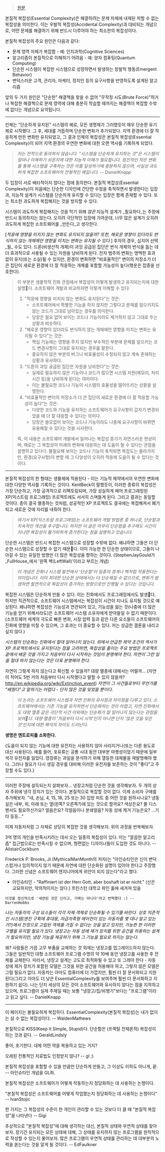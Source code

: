 > [원문](https://wiki.c2.com/?EssentialComplexity)

본질적 복잡성(Essential Complexity)은 해결하려는 문제 자체에 내재된 피할 수 없는 복잡성을 의미한다. 이는 우발적 복잡성(Accidental Complexity)과 대비되는 개념으로, 어떤 문제를 해결하기 위해 반드시 다루어야 하는 최소한의 복잡성이다.

본질적 복잡성의 주요 원인은 다음과 같다:

- 문제 영역 자체가 복잡함 - 예: 인지과학(Cognitive Sciences)
- 알고리즘이 본질적으로 이해하기 어려움 - 예: 양자 컴퓨팅(Quantum Computing)
- 단순한 시스템이 복잡한 시스템으로 성장하면서 발생하는 창발적 행동(Emergent Behavior)
- 변덕스러운 고객, 관리자, 마케터, 정치인 등의 요구사항을 반영하도록 설계된 알고리즘

앞의 두 가지 원인은 "단순한" 해결책을 찾을 수 없어 "무작정 시도(Brute Force)"하거나 복잡한 해결책으로 문제 영역에 대해 충분히 학습할 때까지는 해결책이 복잡할 수밖에 없다는 개념으로 요약됩니다.

---

인체는 "단순하게 유지된" 시스템의 예로, 모든 생명체가 그러했듯이 매우 단순한 유기체로 시작했다. 그 후, 세대를 거듭하며 단순한 변화가 추가되었다. 지역 환경에 더 잘 적응하게 만든 변화만 유지되었고, 그 결과 인체의 복잡성은 본질적 복잡성(Essential Complexity)이 되어 지역 환경의 우연한 변화에 대한 오랜 역사를 기록하게 되었다.

> _저는 전적으로 동의하지 않습니다. "시스템을 단순하게 유지하는 것"은 시스템이 얼마나 이해하기 쉬운지에 대한 지능적 이해가 필요합니다. 점진적인 작은 변화를 통해 시스템을 구축하는 것은 이를 달성하기에 충분하지 않으며, 사실상 과도하게 복잡한 소프트웨어의 전형적인 예입니다. -- DanielKnapp_

두 입장이 서로 배타적이지 않다는 점에 동의한다. 본질적 복잡성(Essential Complexity)이 처음에는 단순한 디자인에 간단한 수정을 축적하면서 발생한다는 입장과, 지능적 설계가 시스템을 단순하게 유지할 수 있다는 입장은 함께 존재할 수 있다. 또는 최소한 과도하게 복잡해지는 것을 방지할 수 있다.

시스템이 과도하게 복잡해지는 것을 막기 위해 _많은_ 지능적 설계가 _필요하다_는 주장에 반드시 동의하지는 않는다. 오히려 극단적인 입장에 가까운데, 너무 많은 설계가 오히려 과도하게 복잡한 소프트웨어를 _만든다_고 생각한다.

[_적응에 영향을 미치지 않는 변화도 유지되지 않을까? 또한, 해로운 영향이 있더라도 번식하지 않는 개체에만 영향을 미치는 변화는 유지될 수 있다._] 후자의 경우, 심지어 선택_될_ 수도 있다. 드론(비생산적 개체)이 과잉 공급된 집단은 번식 개체의 번식을 돕는 데 더 효과적으로 사용될 수 있는 자원을 낭비하게 된다. 전자 범주의 변화는 명백한 효과 없이 유지(또는 소실)될 수 있지만, 환경이 변화하면 "비효율적인" 변이의 저장소가 더 큰 집단이 새로운 환경에 더 잘 적응하는 개체를 포함할 가능성이 높다(행운은 잡종을 선호한다).

> 이 부분은 생물학적 진화 관점에서 복잡성이 어떻게 발생하고 유지되는지에 대한 설명다. 소프트웨어 개발과 비교하자면 이렇게 이해할 수 있다:
> 
> 1. "적응에 영향을 미치지 않는 변화도 유지된다"는 것은:
>     - 소프트웨어에서 특별한 기능을 하지 않지만 그렇다고 문제를 일으키지도 않는 코드가 그대로 남아있는 경우를 의미한다.
>     - 당장은 필요 없어 보이는 코드나 기능이라도 제거하지 않고 그대로 두는 상황과 비슷하다.
> 2. "해로운 영향이 있더라도 번식하지 않는 개체에만 영향을 미치는 변화는 유지될 수 있다"는 것은:
>     - 핵심 기능에는 영향을 주지 않지만 부수적인 부분에 문제를 일으키는 코드 변경사항이 그대로 유지되는 경우를 말한다.
>     - 중요하지 않은 부분의 버그나 비효율성이 수정되지 않고 계속 존재하는 상황과 유사하다.
> 3. "드론이 과잉 공급된 집단은 자원을 낭비한다"는 것은:
>     - 실제로 필요하지 않은 기능이나 코드가 많으면 시스템 자원(메모리, 처리 시간 등)을 낭비하게 된다는 의미이다.
>     - 이는 불필요한 코드나 기능이 시스템의 효율성을 떨어뜨리는 상황을 설명한다.
> 4. "비효율적인 변이의 저장소가 더 큰 집단이 새로운 환경에 더 잘 적응할 가능성이 높다"는 것은:
>     - 다양한 코드와 기능을 유지하는 소프트웨어가 요구사항이 갑자기 변경되었을 때 더 잘 대응할 수 있다는 의미다.
>     - 당장은 쓸모없어 보이는 코드나 기능이라도 나중에 요구사항이 바뀌면 유용해질 수 있다는 것을 시사한다.
> 
> 즉, 이 내용은 소프트웨어 개발에서 일어나는 복잡성 증가가 자연스러운 현상이며, 때로는 그 복잡성이 미래의 변화에 대응하는 데 도움이 될 수 있다는 관점을 설명하고 있다다. 불필요해 보이는 코드나 기능이 축적되면 복잡도는 올라가지만, 환경(요구사항)이 변할 때 그 다양성이 오히려 적응에 도움이 될 수 있다는 것이다.

---

본질적 복잡성의 한 형태는 생물체에 적용된다 - 이는 기능적 제약에서의 우연한 변화에 대한 다양한 역사를 기록하는 것이다. KentBeck이 말했듯이, 이러한 종류의 복잡성은 가장 단순하고, 가장 공격적으로 리팩토링되며, 가장 성실하게 페어 프로그래밍된 XP(익스트림 프로그래밍) 프로젝트에도 서서히 스며들게 된다. 그리고 결과는 동일할 것이다. 종이 결국 멸종하는 것처럼, 성공적인 XP 프로젝트도 결국에는 복잡해져서 폐기되고 새로운 것에 자리를 내줘야 한다.

> _여기서 XP(익스트림 프로그래밍)는 소프트웨어 개발 방법론 중 하나로, 단순함과 지속적인 개선을 추구합니다. 하지만 이 글은 아무리 단순함을 추구해도 시간이 지나면 복잡성이 불가피하게 증가한다는 점을 설명하고 있습니다._

단순한 시스템은 반드시 복잡한 시스템으로 성장할 수밖에 없다. 왜냐하면 그들은 더 단순한 시스템으로 성장할 수 없기 때문다. 이미 가능한 한 단순한 상태이므로, 그들이 나아갈 수 있는 유일한 방향은 더 많은 복잡성을 향하는 것이다. (StephenJayGould가 _FullHouse_에서 '왼쪽 벽(LeftWall)'이라고 부르는 개념)

> _이 개념은 진화나 시스템 발전에서 '단순함'이 일종의 경계나 벽처럼 작용한다는 의미입니다. 이미 최대한 단순한 상태에서는 더 단순해질 수 없으므로, 변화가 발생하면 필연적으로 복잡성이 증가하는 방향으로만 진행될 수 있다는 것입니다._

복잡한 시스템은 단순하게 만들 수 있다. 이는 진화에서도 프로그래밍에서도 발생다. 하지만 직관적으로, 소프트웨어 시스템에서는 복잡성이 시간이 지나도 유지될 것으로 예상된다. 왜냐하면 복잡성은 기능성과 연관되어 있고, 기능성을 잃는 것(나중에 더 많은 기능을 얻기 위해서라도)은 소프트웨어 시스템 소유자에게 받아들일 수 없기 때문이다. (소프트웨어 세계의 극도로 빠른 변화, 시장 압력 등과 같은 다른 요소들이 소프트웨어의 진화에 영향을 미칠 수 있으며, 그 효과는 더 중요할 수 있다. 저는 성급한 결론을 내리고 싶지 않다.)

_시스템의 단순화는 진화에서 절대 일어나지 않는다. 위에서 언급한 제약 조건의 역사가 XP 프로젝트에서도 유지된다는 점을 고려하면, 복잡성을 줄이는 주요 방법은 프로젝트 끝에서 배운 것을 가지고 처음부터 다시 시작하는 것임이 분명해야 한다. 자연이 그런 일을 절대 하지 않는다는 것은 더욱 분명해야 한다._

자연이 그렇게 하지 않는다고 확신할 수 있을까? 대량 멸종에 대해서는 어떨까... (자연이 적어도 5번 거의 처음부터 다시 시작했다고 말할 수 있지 않을까? http://en.wikipedia.org/wiki/Extinction_event) _자연이 그 사건들로부터 무언가를 "배웠다"고 말하기는 어렵다 - 단지 많은 것을 잊었을 뿐이다._

> _이 논의는 소프트웨어 시스템과 자연 진화의 유사점과 차이점을 다루고 있다. 소프트웨어에서는 기존 기능을 유지하면서 단순화하는 것이 어렵고, 자연 진화에서도 대량 멸종 같은 극단적 사건 이외에는 단순화가 잘 일어나지 않는다는 관점을 보여다. 대량 멸종이 '처음부터 다시 시작'인지 아니면 단지 '많은 것을 잊은 것'인지에 대한 해석의 차이도 드러난다._

**생명은 엔트로피를 소화한다.**

{도움이 되지 않는 기능에 대한 유전자는 사용하지 않아 사라지거나(또는 다른 용도로 대신 사용된다). 예를 들어, 포유류는 공룡 시대 동안 대부분 야행성이었기 때문에 일부 색각 유전자를 잃었다. 영장류는 과일을 분석하기 위해 열등한 대체물을 재발명해야 했다. 그러나 필요가 다시 생길 경우를 대비해 이러한 유전자를 보존하는 것이 "좋다"고 주장할 수도 있다.}

---

이러한 주장에 설득되는지 살펴보자... 냉장고처럼 단순한 것을 생각해보자. 두 개의 상자 주위에 냉각 장치가 있는 것이다. 본질적으로 복잡할 것이 없다. 이제 소비자 구매를 추가해보자. "네, 손님, 4, 15, 18, 25 또는 30 입방 피트 중 어떤 것을 원하시나요? 냉동실은 내부, 위, 아래 또는 옆(왼쪽? 오른쪽?)에 있는 것으로 할까요? 색상은요? 물 디스펜서도 필요하신가요? 얼음은요? 각얼음이나 분쇄얼음? 자동 성에 제거 기능은요? ...기타 등등..."

이제 자동차처럼 그 자체로 상당히 복잡한 것을 생각해보자. 위의 과정을 반복해보자.

3억 명의 개인을 만족시키려는 데서 오는 일종의 복잡성이 있다. 이는 "깔끔한 알고리즘" 접근법으로는 만족시킬 수 없으며, 형편없는 디자이너들이 도입한 것도 아니다. -- AlistairCockburn

Frederick P. Brooks, Jr.(MythicalManMonth의 저자)는 "아인슈타인은 신이 변덕스럽거나 임의적이지 않기 때문에 자연에 대한 단순화된 설명이 있어야 한다고 주장했다. 그러한 신념은 소프트웨어 엔지니어에게 위안이 되지 않는다"라고 했다.

- 아인슈타인 - "Raffiniert ist der Herr Gott, aber boshaft ist er nicht." (신은 교묘하지만, 악의적이지는 않다.) 프린스턴 대학교 파인 홀에 새겨져 있음

```
이것을 정신적으로 '세련된 것은 신이고, 가짜는 아니다'라고 번역했다 :) -- DarrenHobbs
```

_나는 자동차의 구성 요소들이 각각 자체 객체로 단순화될 수 있기를 바란다. 상호 의존적인 시스템(엔진 구획에 휴대용, 자급자족형 에어컨이 있는 자동차를 몇 대나 알고 있는가?)에서 진정으로 고립된 객체를 가질 수 없다는 것을 알고 있지만, 가능한 한 이러한 구별을 유지할 필요가 있다. 냉장고는 자동 성에 제거 장치를 위한 공간을 허용하는 설계가 필요하지만, 냉장 기능을 제공하기 위해 그 기능을 필요로 하지는 않는다._

왜? 사람들은 가끔 고무 부품을 교체하는 것 외에는 냉장고를 업그레이드하지 않는다. 그들은 일반적인 대형 소프트웨어 프로그램 수명의 약 10배 동안 냉장고를 사용한 후 전체를 교체한다. 따라서, 냉장고 설계는 고도로 최적화될 수 있고 또 그래야 한다 - 자동 성에 제거 장치가 포함된 모델은 그것을 위한 공간을 허용해야 하고, 그렇지 않은 모델은 그럴 필요가 없다. 자동차는 아마도 컴퓨터에 더 가깝지만, 훨씬 더 잘 문서화되고 지원된다(그리고 아마도 더 낮은 EssentialComplexity를 보여주며 훨씬 더 문서화하고 지원하기 쉽다). 나는 단지 세상의 모든 것이 소프트웨어와 유사하지 않다는 점을 지적하고 있으며, 프로그램이 실제 주제일 때는 보통 "냉장고/집/비행기"보다는 "프로그램"이라고 읽고 싶다. -- DanielKnapp

---

이 페이지는 불필요하게 복잡하다. EssentialComplexity(본질적 복잡성)는 내가 없이는 살 수 없는 복잡성이다. -- WaldenMathews

본질적으로 KISS(Keep It Simple, Stupid)다. 단순함은 (프랙탈 전체론적) 복잡성이 하는 것과 같다. -- GeraldLindsly

좋아, 포기한다. 대체 어떤 약을 복용하고 있는 거지?

오래된 전통적인 치료법도 인정받지 않나? -- gl ;)

본질적 복잡성을 포함할 수 있을 만큼만 단순하게 만들고, 그 이상도 이하도 아니게, 끝. -- 아인슈타인 개념을 GL화.

본질적 복잡성은 소프트웨어가 어떻게 작동하는지 정당화하는 데 사용하는 논쟁이다.

"본질적 복잡성은 소프트웨어를 어떻게 작업했는지 정당화하는 데 사용하는 논쟁이다" -- IvanStojic

한 가지는 그 복잡성의 수준이 한 개인이 관리할 수 있는 것보다 더 클 때 "본질적 복잡성"을 나타낸다 -- Gigi

추상적으로 "본질적 복잡성"에 대해 생각하는 대신, 본질적 상태와 우연적 상태를 찾아보자. 장기간 유지되는 모든 상태에 대해, 그 상태를 유지하지 않는 프로그램을 원칙적으로 작성할 수 있는지 물어보자. 많은 프로그램이 우연적 상태를 관리하는 데 대부분의 노력을 쏟는다는 것을 알게 될 것이다. -- EdFaulkner